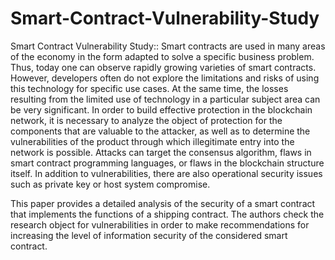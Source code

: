 # Smart-Contract-Vulnerability-Study
Smart Contract Vulnerability Study:: 
Smart contracts are used in many areas of the economy in the form adapted to solve a specific business problem. Thus, today one can observe rapidly growing varieties of smart contracts. However, developers often do not explore the limitations and risks of using this technology for specific use cases. At the same time, the losses resulting from the limited use of technology in a particular subject area can be very significant. In order to build effective protection in the blockchain network, it is necessary to analyze the object of protection for the components that are valuable to the attacker, as well as to determine the vulnerabilities of the product through which illegitimate entry into the network is possible. Attacks can target the consensus algorithm, flaws in smart contract programming languages, or flaws in the blockchain structure itself. In addition to vulnerabilities, there are also operational security issues such as private key or host system compromise.

This paper provides a detailed analysis of the security of a smart contract that implements the functions of a shipping contract. The authors check the research object for vulnerabilities in order to make recommendations for increasing the level of information security of the considered smart contract.

